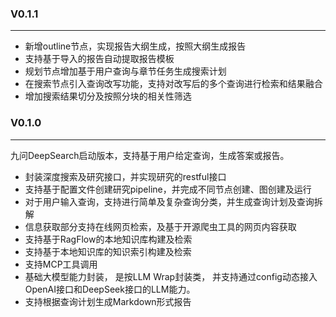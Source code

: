### V0.1.1
---
- 新增outline节点，实现报告大纲生成，按照大纲生成报告
- 支持基于导入的报告自动提取报告模板
- 规划节点增加基于用户查询与章节任务生成搜索计划
- 在搜索节点引入查询改写功能，支持对改写后的多个查询进行检索和结果融合
- 增加搜索结果切分及按照分块的相关性筛选


### V0.1.0
---
九问DeepSearch启动版本，支持基于用户给定查询，生成答案或报告。
- 封装深度搜索及研究接口，并实现研究的restful接口
- 支持基于配置文件创建研究pipeline，并完成不同节点创建、图创建及运行
- 对于用户输入查询，支持进行简单及复杂查询分类，并生成查询计划及查询拆解
- 信息获取部分支持在线网页检索，及基于开源爬虫工具的网页内容获取
- 支持基于RagFlow的本地知识库构建及检索
- 支持基于本地知识库的知识索引构建及检索
- 支持MCP工具调用
- 基础大模型能力封装， 是按LLM Wrap封装类， 并支持通过config动态接入OpenAI接口和DeepSeek接口的LLM能力。
- 支持根据查询计划生成Markdown形式报告